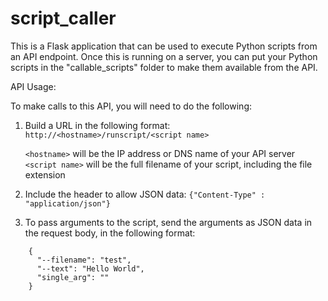 
# script_caller

This is a Flask application that can be used to execute Python scripts from an API endpoint.
Once this is running on a server, you can put your Python scripts in the "callable_scripts" folder to make them available from the API.

API Usage:

To make calls to this API, you will need to do the following:

1. Build a URL in the following format: `http://<hostname>/runscript/<script name>`

	`<hostname>` will be the IP address or DNS name of your API server
	`<script name>` will be the full filename of your script, including the file extension

2. Include the header to allow JSON data: 
	`{"Content-Type" : "application/json"}`

3. To pass arguments to the script, send the arguments as JSON data in the request body, in the following format:
```
	{
	  "--filename": "test",
	  "--text": "Hello World",
	  "single_arg": ""
	}
```
